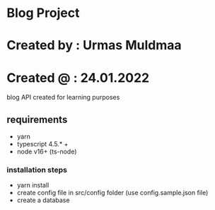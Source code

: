 # Blog Project
# Created by : Urmas Muldmaa
# Created @  : 24.01.2022
blog API created for learning purposes

## requirements
- yarn
- typescript 4.5.* +
- node v16+ (ts-node)

### installation steps
- yarn install
- create config file in src/config folder (use config.sample.json file)
- create a database
